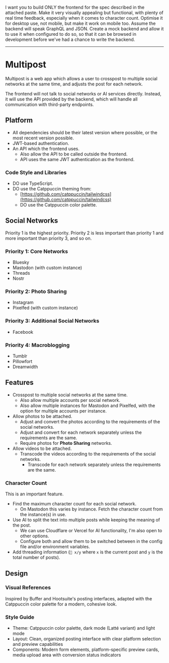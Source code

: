 I want you to build ONLY the frontend for the spec described in the attached paste. Make it very visually appealing but functional, with plenty of real time feedback, especially when it comes to character count. Optimise it for desktop use, not mobile, but make it work on mobile too. Assume the backend will speak GraphQL and JSON. Create a mock backend and allow it to use it when configured to do so, so that it can be browsed in development before we've had a chance to write the backend.

---

# Multipost

Multipost is a web app which allows a user to crosspost to multiple social networks at the same time, and adjusts the post for each network.

The frontend will not talk to social networks or AI services directly. Instead, it will use the API provided by the backend, which will handle all communication with third-party endpoints.

## Platform

- All dependencies should be their latest version where possible, or the most recent version possible.
- JWT-based authentication.
- An API which the frontend uses.
  - Also allow the API to be called outside the frontend.
  - API uses the same JWT authentication as the frontend.

### Code Style and Libraries

- DO use TypeScript.
- DO use the Catppuccin theming from:
  - [https://github.com/catppuccin/tailwindcss](https://github.com/catppuccin/tailwindcss)
  - DO use the Catppuccin color palette.

## Social Networks

Priority 1 is the highest priority. Priority 2 is less important than priority 1 and more important than priority 3, and so on.

### Priority 1: Core Networks

- Bluesky
- Mastodon (with custom instance)
- Threads
- Nostr

### Priority 2: Photo Sharing

- Instagram
- Pixelfed (with custom instance)

### Priority 3: Additional Social Networks

- Facebook

### Priority 4: Macroblogging

- Tumblr
- Pillowfort
- Dreamwidth

## Features

- Crosspost to multiple social networks at the same time.
  - Also allow multiple accounts per social network.
  - Also allow multiple instances for Mastodon and Pixelfed, with the option for multiple accounts per instance.
- Allow photos to be attached.
  - Adjust and convert the photos according to the requirements of the social networks.
  - Adjust and convert for each network separately unless the requirements are the same.
  - Require photos for **Photo Sharing** networks.
- Allow videos to be attached.
  - Transcode the videos according to the requirements of the social networks.
    - Transcode for each network separately unless the requirements are the same.

### Character Count

This is an important feature.

- Find the maximum character count for each social network.
  - On Mastodon this varies by instance. Fetch the character count from the instance(s) in use.
- Use AI to split the text into multiple posts while keeping the meaning of the post.
  - We can use Cloudflare or Vercel for AI functionality, I'm also open to other options.
  - Configure both and allow them to be switched between in the config file and/or environment variables.
- Add threading information (`🧵 x/y` where `x` is the current post and `y` is the total number of posts).

## Design

### Visual References

Inspired by Buffer and Hootsuite's posting interfaces, adapted with the Catppuccin color palette for a modern, cohesive look.

### Style Guide

- Theme: Catppuccin color palette, dark mode (Latté variant) and light mode
- Layout: Clean, organized posting interface with clear platform selection and preview capabilities
- Components: Modern form elements, platform-specific preview cards, media upload area with conversion status indicators
